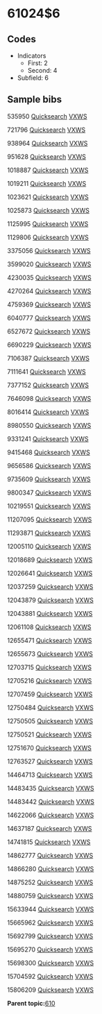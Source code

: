 # 61024$6

## Codes

-   Indicators
    -   First: 2
    -   Second: 4
-   Subfield: 6

## Sample bibs

535950 [Quicksearch](https://search.library.yale.edu/catalog/535950) [VXWS](http://prodorbis.library.yale.edu:7014/vxws/GetHoldingsService?bibId=535950)

721796 [Quicksearch](https://search.library.yale.edu/catalog/721796) [VXWS](http://prodorbis.library.yale.edu:7014/vxws/GetHoldingsService?bibId=721796)

938964 [Quicksearch](https://search.library.yale.edu/catalog/938964) [VXWS](http://prodorbis.library.yale.edu:7014/vxws/GetHoldingsService?bibId=938964)

951628 [Quicksearch](https://search.library.yale.edu/catalog/951628) [VXWS](http://prodorbis.library.yale.edu:7014/vxws/GetHoldingsService?bibId=951628)

1018887 [Quicksearch](https://search.library.yale.edu/catalog/1018887) [VXWS](http://prodorbis.library.yale.edu:7014/vxws/GetHoldingsService?bibId=1018887)

1019211 [Quicksearch](https://search.library.yale.edu/catalog/1019211) [VXWS](http://prodorbis.library.yale.edu:7014/vxws/GetHoldingsService?bibId=1019211)

1023621 [Quicksearch](https://search.library.yale.edu/catalog/1023621) [VXWS](http://prodorbis.library.yale.edu:7014/vxws/GetHoldingsService?bibId=1023621)

1025873 [Quicksearch](https://search.library.yale.edu/catalog/1025873) [VXWS](http://prodorbis.library.yale.edu:7014/vxws/GetHoldingsService?bibId=1025873)

1125995 [Quicksearch](https://search.library.yale.edu/catalog/1125995) [VXWS](http://prodorbis.library.yale.edu:7014/vxws/GetHoldingsService?bibId=1125995)

1129806 [Quicksearch](https://search.library.yale.edu/catalog/1129806) [VXWS](http://prodorbis.library.yale.edu:7014/vxws/GetHoldingsService?bibId=1129806)

3375056 [Quicksearch](https://search.library.yale.edu/catalog/3375056) [VXWS](http://prodorbis.library.yale.edu:7014/vxws/GetHoldingsService?bibId=3375056)

3599020 [Quicksearch](https://search.library.yale.edu/catalog/3599020) [VXWS](http://prodorbis.library.yale.edu:7014/vxws/GetHoldingsService?bibId=3599020)

4230035 [Quicksearch](https://search.library.yale.edu/catalog/4230035) [VXWS](http://prodorbis.library.yale.edu:7014/vxws/GetHoldingsService?bibId=4230035)

4270264 [Quicksearch](https://search.library.yale.edu/catalog/4270264) [VXWS](http://prodorbis.library.yale.edu:7014/vxws/GetHoldingsService?bibId=4270264)

4759369 [Quicksearch](https://search.library.yale.edu/catalog/4759369) [VXWS](http://prodorbis.library.yale.edu:7014/vxws/GetHoldingsService?bibId=4759369)

6040777 [Quicksearch](https://search.library.yale.edu/catalog/6040777) [VXWS](http://prodorbis.library.yale.edu:7014/vxws/GetHoldingsService?bibId=6040777)

6527672 [Quicksearch](https://search.library.yale.edu/catalog/6527672) [VXWS](http://prodorbis.library.yale.edu:7014/vxws/GetHoldingsService?bibId=6527672)

6690229 [Quicksearch](https://search.library.yale.edu/catalog/6690229) [VXWS](http://prodorbis.library.yale.edu:7014/vxws/GetHoldingsService?bibId=6690229)

7106387 [Quicksearch](https://search.library.yale.edu/catalog/7106387) [VXWS](http://prodorbis.library.yale.edu:7014/vxws/GetHoldingsService?bibId=7106387)

7111641 [Quicksearch](https://search.library.yale.edu/catalog/7111641) [VXWS](http://prodorbis.library.yale.edu:7014/vxws/GetHoldingsService?bibId=7111641)

7377152 [Quicksearch](https://search.library.yale.edu/catalog/7377152) [VXWS](http://prodorbis.library.yale.edu:7014/vxws/GetHoldingsService?bibId=7377152)

7646098 [Quicksearch](https://search.library.yale.edu/catalog/7646098) [VXWS](http://prodorbis.library.yale.edu:7014/vxws/GetHoldingsService?bibId=7646098)

8016414 [Quicksearch](https://search.library.yale.edu/catalog/8016414) [VXWS](http://prodorbis.library.yale.edu:7014/vxws/GetHoldingsService?bibId=8016414)

8980550 [Quicksearch](https://search.library.yale.edu/catalog/8980550) [VXWS](http://prodorbis.library.yale.edu:7014/vxws/GetHoldingsService?bibId=8980550)

9331241 [Quicksearch](https://search.library.yale.edu/catalog/9331241) [VXWS](http://prodorbis.library.yale.edu:7014/vxws/GetHoldingsService?bibId=9331241)

9415468 [Quicksearch](https://search.library.yale.edu/catalog/9415468) [VXWS](http://prodorbis.library.yale.edu:7014/vxws/GetHoldingsService?bibId=9415468)

9656586 [Quicksearch](https://search.library.yale.edu/catalog/9656586) [VXWS](http://prodorbis.library.yale.edu:7014/vxws/GetHoldingsService?bibId=9656586)

9735609 [Quicksearch](https://search.library.yale.edu/catalog/9735609) [VXWS](http://prodorbis.library.yale.edu:7014/vxws/GetHoldingsService?bibId=9735609)

9800347 [Quicksearch](https://search.library.yale.edu/catalog/9800347) [VXWS](http://prodorbis.library.yale.edu:7014/vxws/GetHoldingsService?bibId=9800347)

10219551 [Quicksearch](https://search.library.yale.edu/catalog/10219551) [VXWS](http://prodorbis.library.yale.edu:7014/vxws/GetHoldingsService?bibId=10219551)

11207095 [Quicksearch](https://search.library.yale.edu/catalog/11207095) [VXWS](http://prodorbis.library.yale.edu:7014/vxws/GetHoldingsService?bibId=11207095)

11293871 [Quicksearch](https://search.library.yale.edu/catalog/11293871) [VXWS](http://prodorbis.library.yale.edu:7014/vxws/GetHoldingsService?bibId=11293871)

12005110 [Quicksearch](https://search.library.yale.edu/catalog/12005110) [VXWS](http://prodorbis.library.yale.edu:7014/vxws/GetHoldingsService?bibId=12005110)

12018689 [Quicksearch](https://search.library.yale.edu/catalog/12018689) [VXWS](http://prodorbis.library.yale.edu:7014/vxws/GetHoldingsService?bibId=12018689)

12026641 [Quicksearch](https://search.library.yale.edu/catalog/12026641) [VXWS](http://prodorbis.library.yale.edu:7014/vxws/GetHoldingsService?bibId=12026641)

12037259 [Quicksearch](https://search.library.yale.edu/catalog/12037259) [VXWS](http://prodorbis.library.yale.edu:7014/vxws/GetHoldingsService?bibId=12037259)

12043879 [Quicksearch](https://search.library.yale.edu/catalog/12043879) [VXWS](http://prodorbis.library.yale.edu:7014/vxws/GetHoldingsService?bibId=12043879)

12043881 [Quicksearch](https://search.library.yale.edu/catalog/12043881) [VXWS](http://prodorbis.library.yale.edu:7014/vxws/GetHoldingsService?bibId=12043881)

12061108 [Quicksearch](https://search.library.yale.edu/catalog/12061108) [VXWS](http://prodorbis.library.yale.edu:7014/vxws/GetHoldingsService?bibId=12061108)

12655471 [Quicksearch](https://search.library.yale.edu/catalog/12655471) [VXWS](http://prodorbis.library.yale.edu:7014/vxws/GetHoldingsService?bibId=12655471)

12655673 [Quicksearch](https://search.library.yale.edu/catalog/12655673) [VXWS](http://prodorbis.library.yale.edu:7014/vxws/GetHoldingsService?bibId=12655673)

12703715 [Quicksearch](https://search.library.yale.edu/catalog/12703715) [VXWS](http://prodorbis.library.yale.edu:7014/vxws/GetHoldingsService?bibId=12703715)

12705216 [Quicksearch](https://search.library.yale.edu/catalog/12705216) [VXWS](http://prodorbis.library.yale.edu:7014/vxws/GetHoldingsService?bibId=12705216)

12707459 [Quicksearch](https://search.library.yale.edu/catalog/12707459) [VXWS](http://prodorbis.library.yale.edu:7014/vxws/GetHoldingsService?bibId=12707459)

12750484 [Quicksearch](https://search.library.yale.edu/catalog/12750484) [VXWS](http://prodorbis.library.yale.edu:7014/vxws/GetHoldingsService?bibId=12750484)

12750505 [Quicksearch](https://search.library.yale.edu/catalog/12750505) [VXWS](http://prodorbis.library.yale.edu:7014/vxws/GetHoldingsService?bibId=12750505)

12750521 [Quicksearch](https://search.library.yale.edu/catalog/12750521) [VXWS](http://prodorbis.library.yale.edu:7014/vxws/GetHoldingsService?bibId=12750521)

12751670 [Quicksearch](https://search.library.yale.edu/catalog/12751670) [VXWS](http://prodorbis.library.yale.edu:7014/vxws/GetHoldingsService?bibId=12751670)

12763527 [Quicksearch](https://search.library.yale.edu/catalog/12763527) [VXWS](http://prodorbis.library.yale.edu:7014/vxws/GetHoldingsService?bibId=12763527)

14464713 [Quicksearch](https://search.library.yale.edu/catalog/14464713) [VXWS](http://prodorbis.library.yale.edu:7014/vxws/GetHoldingsService?bibId=14464713)

14483435 [Quicksearch](https://search.library.yale.edu/catalog/14483435) [VXWS](http://prodorbis.library.yale.edu:7014/vxws/GetHoldingsService?bibId=14483435)

14483442 [Quicksearch](https://search.library.yale.edu/catalog/14483442) [VXWS](http://prodorbis.library.yale.edu:7014/vxws/GetHoldingsService?bibId=14483442)

14622066 [Quicksearch](https://search.library.yale.edu/catalog/14622066) [VXWS](http://prodorbis.library.yale.edu:7014/vxws/GetHoldingsService?bibId=14622066)

14637187 [Quicksearch](https://search.library.yale.edu/catalog/14637187) [VXWS](http://prodorbis.library.yale.edu:7014/vxws/GetHoldingsService?bibId=14637187)

14741815 [Quicksearch](https://search.library.yale.edu/catalog/14741815) [VXWS](http://prodorbis.library.yale.edu:7014/vxws/GetHoldingsService?bibId=14741815)

14862777 [Quicksearch](https://search.library.yale.edu/catalog/14862777) [VXWS](http://prodorbis.library.yale.edu:7014/vxws/GetHoldingsService?bibId=14862777)

14866280 [Quicksearch](https://search.library.yale.edu/catalog/14866280) [VXWS](http://prodorbis.library.yale.edu:7014/vxws/GetHoldingsService?bibId=14866280)

14875252 [Quicksearch](https://search.library.yale.edu/catalog/14875252) [VXWS](http://prodorbis.library.yale.edu:7014/vxws/GetHoldingsService?bibId=14875252)

14880759 [Quicksearch](https://search.library.yale.edu/catalog/14880759) [VXWS](http://prodorbis.library.yale.edu:7014/vxws/GetHoldingsService?bibId=14880759)

15633944 [Quicksearch](https://search.library.yale.edu/catalog/15633944) [VXWS](http://prodorbis.library.yale.edu:7014/vxws/GetHoldingsService?bibId=15633944)

15665962 [Quicksearch](https://search.library.yale.edu/catalog/15665962) [VXWS](http://prodorbis.library.yale.edu:7014/vxws/GetHoldingsService?bibId=15665962)

15692799 [Quicksearch](https://search.library.yale.edu/catalog/15692799) [VXWS](http://prodorbis.library.yale.edu:7014/vxws/GetHoldingsService?bibId=15692799)

15695270 [Quicksearch](https://search.library.yale.edu/catalog/15695270) [VXWS](http://prodorbis.library.yale.edu:7014/vxws/GetHoldingsService?bibId=15695270)

15698300 [Quicksearch](https://search.library.yale.edu/catalog/15698300) [VXWS](http://prodorbis.library.yale.edu:7014/vxws/GetHoldingsService?bibId=15698300)

15704592 [Quicksearch](https://search.library.yale.edu/catalog/15704592) [VXWS](http://prodorbis.library.yale.edu:7014/vxws/GetHoldingsService?bibId=15704592)

15806209 [Quicksearch](https://search.library.yale.edu/catalog/15806209) [VXWS](http://prodorbis.library.yale.edu:7014/vxws/GetHoldingsService?bibId=15806209)

**Parent topic:**[610](../../tags/610/610.md)

